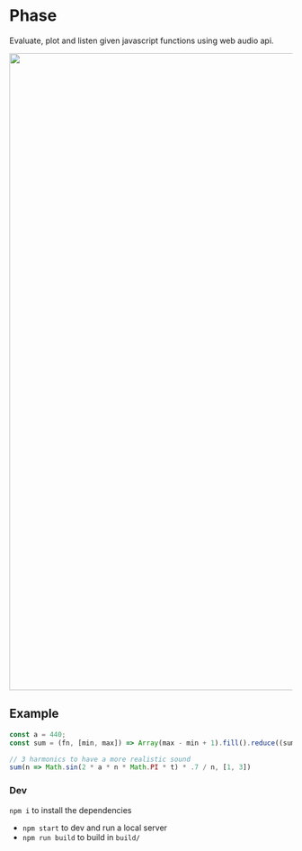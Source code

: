 # Phase

Evaluate, plot and listen given javascript functions using web audio api.

<center>
<img src="https://i.imgur.com/RaU2et7.png" width="1133px" />
</center>

## Example

```js
const a = 440;
const sum = (fn, [min, max]) => Array(max - min + 1).fill().reduce((sum, _, i) => sum + fn(i + min), 0);

// 3 harmonics to have a more realistic sound
sum(n => Math.sin(2 * a * n * Math.PI * t) * .7 / n, [1, 3])
```

### Dev

`npm i` to install the dependencies

 - `npm start` to dev and run a local server
 - `npm run build` to build in `build/`
